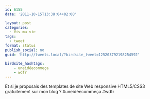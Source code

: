 ```yaml
---
id: 6155
date: '2011-10-15T13:38:04+02:00'

layout: post
categories:
  - Vis ma vie
tags:
  - tweet
format: status
publish_social: no
guid: 'http://tweets.local/?birdsite_tweet=125203792198254592'

birdsite_hashtags:
    - uneidéecommeça
    - wdfr
---
```


Et si je proposais des templates de site Web responsive HTML5/CSS3 gratuitement sur mon blog ? #uneidéecommeça #wdfr